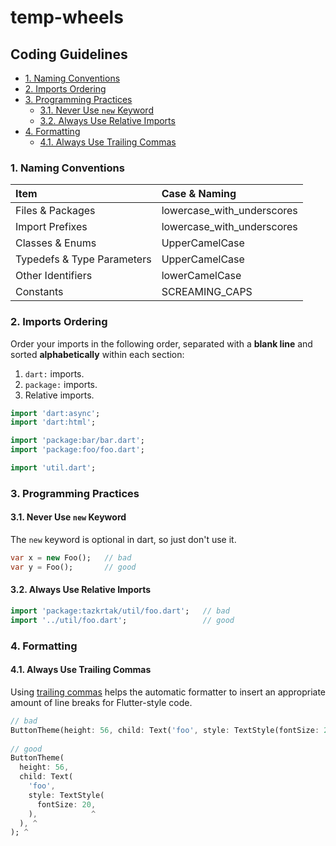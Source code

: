 # temp-wheels

## Coding Guidelines

<!-- TOC depthFrom:3 -->

- [1. Naming Conventions](#1-naming-conventions)
- [2. Imports Ordering](#2-imports-ordering)
- [3. Programming Practices](#3-programming-practices)
    - [3.1. Never Use `new` Keyword](#31-never-use-new-keyword)
    - [3.2. Always Use Relative Imports](#32-always-use-relative-imports)
- [4. Formatting](#4-formatting)
    - [4.1. Always Use Trailing Commas](#41-always-use-trailing-commas)

<!-- /TOC -->

### 1. Naming Conventions

| Item                       | Case & Naming              |
| :------------------------- | :------------------------- |
| Files & Packages           | lowercase_with_underscores |
| Import Prefixes            | lowercase_with_underscores |
| Classes & Enums            | UpperCamelCase             |
| Typedefs & Type Parameters | UpperCamelCase             |
| Other Identifiers          | lowerCamelCase             |
| Constants                  | SCREAMING_CAPS             |

### 2. Imports Ordering

Order your imports in the following order, separated with a **blank line** and sorted **alphabetically** within each section:

1. `dart:` imports.
1. `package:` imports.
1. Relative imports.

```dart
import 'dart:async';
import 'dart:html';

import 'package:bar/bar.dart';
import 'package:foo/foo.dart';

import 'util.dart';
```

### 3. Programming Practices

#### 3.1. Never Use `new` Keyword

The `new` keyword is optional in dart, so just don't use it.

```dart
var x = new Foo();   // bad
var y = Foo();       // good
```

#### 3.2. Always Use Relative Imports

```dart
import 'package:tazkrtak/util/foo.dart';   // bad
import '../util/foo.dart';                 // good
```

### 4. Formatting

#### 4.1. Always Use Trailing Commas

Using [trailing commas](https://flutter.dev/docs/development/tools/formatting#using-trailing-commas) helps the automatic formatter to insert an appropriate amount of line breaks for Flutter-style code.

```dart
// bad
ButtonTheme(height: 56, child: Text('foo', style: TextStyle(fontSize: 20)));
                                                                        ^^^
// good
ButtonTheme(
  height: 56,
  child: Text(
    'foo',
    style: TextStyle(
      fontSize: 20,
    ),            ^
  ), ^
); ^
```
